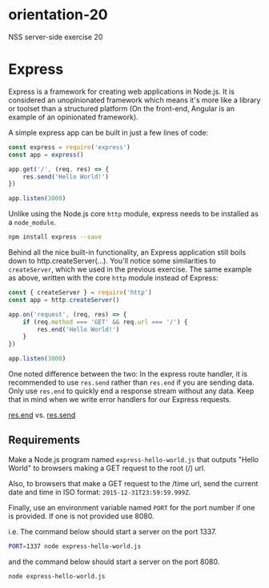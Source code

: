 # orientation-20
NSS server-side exercise 20 

# Express

Express is a framework for creating web applications in Node.js. It is considered an unopinionated framework which means it's more like a library or toolset than a structured platform (On the front-end, Angular is an example of an opinionated framework).

A simple express app can be built in just a few lines of code:

```js
const express = require('express')
const app = express()

app.get('/', (req, res) => {
    res.send('Hello World!')
})

app.listen(3000)
```

Unlike using the Node.js core `http` module, express needs to be installed as a
`node_module`.

```bash
npm install express --save
```
Behind all the nice built-in functionality, an Express application still boils down to http.createServer(...). 
You'll notice some similarities to `createServer`, which we used in the previous exercise.
The same example as above, written with the core `http` module instead of Express:

```js
const { createServer } = require('http')
const app = http.createServer()

app.on('request', (req, res) => {
    if (req.method === 'GET' && req.url === '/') {
        res.end('Hello World!')
    }
})

app.listen(3000)
```

One noted difference between the two: In the express route handler, it is recommended to use `res.send` rather than
`res.end` if you are sending data. Only use `res.end` to quickly end a response stream without any data. Keep that in mind when we write error handlers for our Express requests.

[res.end](http://expressjs.com/en/api.html#res.end) vs.
[res.send](http://expressjs.com/en/api.html#res.send)

## Requirements

Make a Node.js program named `express-hello-world.js` that outputs "Hello World"
to browsers making a GET request to the root (/) url.

Also, to browsers that make a GET request to the /time url, send the current
date and time in ISO format: `2015-12-31T23:59:59.999Z`.

Finally, use an environment variable named `PORT` for the port number if one is
provided. If one is not provided use 8080.

i.e. The command below should start a server on the port 1337.

```bash
PORT=1337 node express-hello-world.js
```

and the command below should start a server on the port 8080.

```bash
node express-hello-world.js
```
